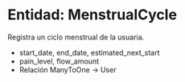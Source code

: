 # Entidad: MenstrualCycle

Registra un ciclo menstrual de la usuaria.

- start_date, end_date, estimated_next_start
- pain_level, flow_amount
- Relación ManyToOne → User

